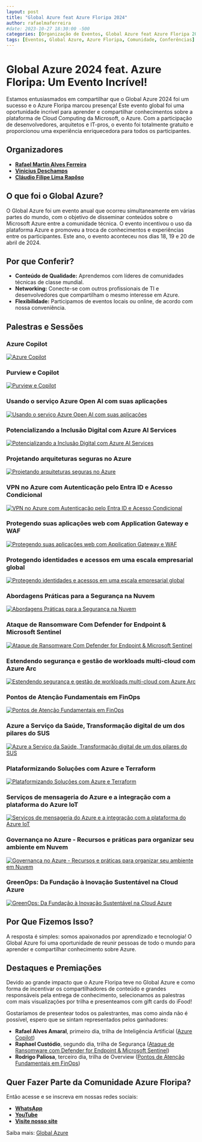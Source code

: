 ```yaml
---
layout: post
title: "Global Azure feat Azure Floripa 2024"
author: rafaelmaferreira
#date: 2023-10-27 18:30:00 -500
categories: [Organização de Eventos, Global Azure feat Azure Floripa 2024]
tags: [Eventos, Global Azure, Azure Floripa, Comunidade, Conferências]
---
```


# Global Azure 2024 feat. Azure Floripa: Um Evento Incrível!

Estamos entusiasmados em compartilhar que o Global Azure 2024 foi um sucesso e o Azure Floripa marcou presença! Este evento global foi uma oportunidade incrível para aprender e compartilhar conhecimentos sobre a plataforma de Cloud Computing da Microsoft, o Azure. Com a participação de desenvolvedores, arquitetos e IT-pros, o evento foi totalmente gratuito e proporcionou uma experiência enriquecedora para todos os participantes.

## Organizadores

- **[Rafael Martin Alves Ferreira](https://www.linkedin.com/in/rafaelmaferreira/)**
- **[Vinicius Deschamps](https://www.linkedin.com/in/viniciusdeschamps/)**
- **[Cláudio Filipe Lima Rapôso](https://www.linkedin.com/in/cfraposo/)**

## O que foi o Global Azure?

O Global Azure foi um evento anual que ocorreu simultaneamente em várias partes do mundo, com o objetivo de disseminar conteúdos sobre o Microsoft Azure entre a comunidade técnica. O evento incentivou o uso da plataforma Azure e promoveu a troca de conhecimentos e experiências entre os participantes. Este ano, o evento aconteceu nos dias 18, 19 e 20 de abril de 2024.

## Por que Conferir?

- **Conteúdo de Qualidade:** Aprendemos com líderes de comunidades técnicas de classe mundial.
- **Networking:** Conecte-se com outros profissionais de TI e desenvolvedores que compartilham o mesmo interesse em Azure.
- **Flexibilidade:** Participamos de eventos locais ou online, de acordo com nossa conveniência.

## Palestras e Sessões

### Azure Copilot
[![Azure Copilot](https://img.youtube.com/vi/ql5zFgKBLzo/0.jpg)](https://www.youtube.com/watch?v=ql5zFgKBLzo)

### Purview e Copilot
[![Purview e Copilot](https://img.youtube.com/vi/O-IUocsjkpo/0.jpg)](https://www.youtube.com/watch?v=O-IUocsjkpo)

### Usando o serviço Azure Open AI com suas aplicações
[![Usando o serviço Azure Open AI com suas aplicações](https://img.youtube.com/vi/8Xug8yks1hI/0.jpg)](https://www.youtube.com/watch?v=8Xug8yks1hI)

### Potencializando a Inclusão Digital com Azure AI Services
[![Potencializando a Inclusão Digital com Azure AI Services](https://img.youtube.com/vi/XXgXG8izo-A/0.jpg)](https://www.youtube.com/watch?v=XXgXG8izo-A)

### Projetando arquiteturas seguras no Azure
[![Projetando arquiteturas seguras no Azure](https://img.youtube.com/vi/z09q03ccba0/0.jpg)](https://www.youtube.com/watch?v=z09q03ccba0)

### VPN no Azure com Autenticação pelo Entra ID e Acesso Condicional
[![VPN no Azure com Autenticação pelo Entra ID e Acesso Condicional](https://img.youtube.com/vi/P-kyMJJ-C30/0.jpg)](https://www.youtube.com/watch?v=P-kyMJJ-C30)

### Protegendo suas aplicações web com Application Gateway e WAF
[![Protegendo suas aplicações web com Application Gateway e WAF](https://img.youtube.com/vi/sdvIPY9uo7M/0.jpg)](https://www.youtube.com/watch?v=sdvIPY9uo7M)

### Protegendo identidades e acessos em uma escala empresarial global
[![Protegendo identidades e acessos em uma escala empresarial global](https://img.youtube.com/vi/TvhCgo_PD88/0.jpg)](https://www.youtube.com/watch?v=TvhCgo_PD88)

### Abordagens Práticas para a Segurança na Nuvem
[![Abordagens Práticas para a Segurança na Nuvem](https://img.youtube.com/vi/uc8B4wpq5c8/0.jpg)](https://www.youtube.com/watch?v=uc8B4wpq5c8)

### Ataque de Ransomware Com Defender for Endpoint & Microsoft Sentinel
[![Ataque de Ransomware Com Defender for Endpoint & Microsoft Sentinel](https://img.youtube.com/vi/M4B9C_uI1kM/0.jpg)](https://www.youtube.com/watch?v=M4B9C_uI1kM)

### Estendendo segurança e gestão de workloads multi-cloud com Azure Arc
[![Estendendo segurança e gestão de workloads multi-cloud com Azure Arc](https://img.youtube.com/vi/xxcq-oSyHJc/0.jpg)](https://www.youtube.com/watch?v=xxcq-oSyHJc)

### Pontos de Atenção Fundamentais em FinOps
[![Pontos de Atenção Fundamentais em FinOps](https://img.youtube.com/vi/UbCX-wDQQls/0.jpg)](https://www.youtube.com/watch?v=UbCX-wDQQls)

### Azure a Serviço da Saúde, Transformação digital de um dos pilares do SUS
[![Azure a Serviço da Saúde, Transformação digital de um dos pilares do SUS](https://img.youtube.com/vi/wQsQk9iO65E/0.jpg)](https://www.youtube.com/watch?v=wQsQk9iO65E)

### Plataformizando Soluções com Azure e Terraform
[![Plataformizando Soluções com Azure e Terraform](https://img.youtube.com/vi/fgwbfLrKT74/0.jpg)](https://www.youtube.com/watch?v=fgwbfLrKT74)

### Serviços de mensageria do Azure e a integração com a plataforma do Azure IoT
[![Serviços de mensageria do Azure e a integração com a plataforma do Azure IoT](https://img.youtube.com/vi/Se77jzrj4lc/0.jpg)](https://www.youtube.com/watch?v=Se77jzrj4lc)

### Governança no Azure - Recursos e práticas para organizar seu ambiente em Nuvem
[![Governança no Azure - Recursos e práticas para organizar seu ambiente em Nuvem](https://img.youtube.com/vi/w1b4uv_XRdQ/0.jpg)](https://www.youtube.com/watch?v=w1b4uv_XRdQ)

### GreenOps: Da Fundação à Inovação Sustentável na Cloud Azure
[![GreenOps: Da Fundação à Inovação Sustentável na Cloud Azure](https://img.youtube.com/vi/etnQCHbIg2I/0.jpg)](https://www.youtube.com/watch?v=etnQCHbIg2I)

## Por Que Fizemos Isso?

A resposta é simples: somos apaixonados por aprendizado e tecnologia! O Global Azure foi uma oportunidade de reunir pessoas de todo o mundo para aprender e compartilhar conhecimento sobre Azure.

## Destaques e Premiações

Devido ao grande impacto que o Azure Floripa teve no Global Azure e como forma de incentivar os compartilhadores de conteúdo e grandes responsáveis pela entrega de conhecimento, selecionamos as palestras com mais visualizações por trilha e presenteamos com gift cards do iFood!

Gostaríamos de presentear todos os palestrantes, mas como ainda não é possível, espero que se sintam representados pelos ganhadores:

- **Rafael Alves Amaral**, primeiro dia, trilha de Inteligência Artificial ([Azure Copilot](https://lnkd.in/dQJEWc5k))
- **Raphael Custódio**, segundo dia, trilha de Segurança ([Ataque de Ransomware com Defender for Endpoint & Microsoft Sentinel](https://lnkd.in/drwJpPGa))
- **Rodrigo Paliosa**, terceiro dia, trilha de Overview ([Pontos de Atenção Fundamentais em FinOps](https://lnkd.in/dqPBTZFn))

## Quer Fazer Parte da Comunidade Azure Floripa?

Então acesse e se inscreva em nossas redes sociais:

- **[WhatsApp](https://lnkd.in/egeAP2dd)**
- **[YouTube](https://lnkd.in/dtX9uKEk)**
- **[Visite nosso site](https://lnkd.in/d8vBRFpm)**

Saiba mais: [Global Azure](https://globalazure.net/)